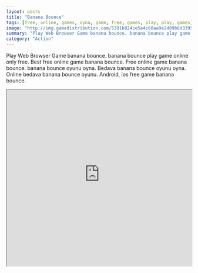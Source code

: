 ```yaml
---
layout: posts
title: "Banana Bounce"
tags: [free, online, games, oyna, game, free, games, play, play, games]
image: "http://img.gamedistribution.com/5301b824ce5e4c60aa9e2d89b8d3395c.jpg"
summary: "Play Web Browser Game banana bounce. banana bounce play game online only free. Best free online game banana bounce. Free online game banana bounce. banana bounce oyunu oyna. Bedava banana bounce oyunu oyna. Online bedava banana bounce oyunu. Android, ios free game banana bounce."
category: "Action"
---
```


Play Web Browser Game banana bounce. banana bounce play game online only free. Best free online game banana bounce. Free online game banana bounce. banana bounce oyunu oyna. Bedava banana bounce oyunu oyna. Online bedava banana bounce oyunu. Android, ios free game banana bounce.

<iframe width="100%" height="480px;" src="http://flash.gamedistribution.com?game=5301b824ce5e4c60aa9e2d89b8d3395c"></iframe>